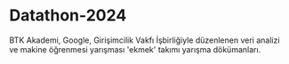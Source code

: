 # Datathon-2024
BTK Akademi, Google, Girişimcilik Vakfı İşbirliğiyle düzenlenen veri analizi ve makine öğrenmesi yarışması 'ekmek' takımı yarışma dökümanları.
